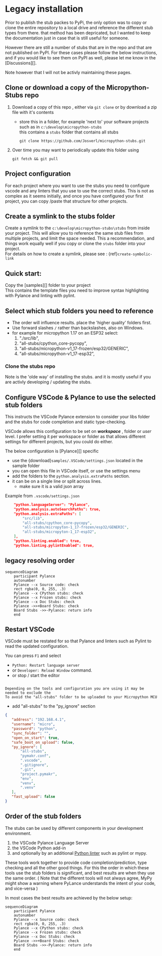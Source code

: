 # Legacy installation

Prior to publish the stub packes to PyPi, the only option was to copy or clone the entire repository to a local drive and reference the different stub types from there.
that method has been depricated, but I wanted to keep the documentation just in case that is still useful for someone.

However there are still a number of stubs that are in the repo and that are not published on PyPI. For these cases please follow the below instructions, and if you would like to see them on PyPI as well, please let me know in the [Discussions][].

Note however that I will not be activly maintaining these pages.

## Clone or download a copy of the Micropython-Stubs repo



 1.  Download a copy of this repo , either via `git clone` or by download a zip file with it's contents
     - store this in a folder, for example 'next to' your software projects such as in `c:\develop\micropython-stubs`  
     this contains a `stubs` folder that contains all stubs
        ```
        git clone https://github.com/Josverl/micropython-stubs.git
        ```

 2. Over time you may want to periodically update this folder using
    ```
    git fetch && git pull
    ```

## Project configuration 
For each project where you want to use the stubs you need to configure vscode and any linters that you use to use the correct stubs.
This is not as complex as it seems initially, and once you have configured your first project, you can copy /paste that structure for other projects. 

## Create a symlink to the stubs folder  
Create a symlink to the `c:\develop\micropython-stubs\stubs` from inside your project.
This will allow you to reference the same stub files from multiple projects, and limit the space
needed. This a recommendation, and things work equally well if you copy or clone the `stubs` folder into your project.  
For details on how to create a symlink, please see : {ref}`create-symbolic-link`

## Quick start: 
Copy the [samples][] folder to your project  
This contains the template files you need to improve syntax highlighting with Pylance and linting with pylint.

## Select which stub folders you need to reference
- The order will influence results. place the 'higher quality' folders first.
- Use forward slashes `/` rather than backslashes, also on Windows.
- for example for micropython 1.17 on an ESP32 select:
    1. "./src/lib",
    2. "all-stubs/cpython_core-pycopy",
    3. "all-stubs/micropython-v1_17-frozen/esp32/GENERIC", 
    4. "all-stubs/micropython-v1_17-esp32",

### Clone the stubs repo 

Note is the 'olde way' of installing the stubs.
and it is mostly useful if you are activly developing / updating the stubs.

## Configure VSCode & Pylance to use the selected stub folders  
This instructs the VSCode Pylance extension to consider your libs folder and the stubs for code completion and static type-checking.

VSCode allows this configuration to be set on **_workspace_** , folder or _user_ level. I prefer setting it per workspace or folder as that allows different settings for different projects, but you could do either.

The below configuration is [Pylance][] specific  

- use the {download}`samples/.VSCode/settings.json`  located in the sample folder
- you can open this file in VSCode itself, or use the settings menu 
- add the folders to the `python.analysis.extraPaths` section. 
- it can be on a single line or split across lines. 
    - make sure it is a valid json array 

Example from `.vscode/settings.json`
```json
    "python.languageServer": "Pylance",
    "python.analysis.autoSearchPaths": true,
    "python.analysis.extraPaths": [
        "src/lib", 
        "all-stubs/cpython_core-pycopy", 
        "all-stubs/micropyton-1_17-frozen/esp32/GENERIC", 
        "all-stubs/micropyton-1_17-esp32",
    ],
    "python.linting.enabled": true,
    "python.linting.pylintEnabled": true,
```
## legacy resolving order 

```{mermaid}
sequenceDiagram
    participant Pylance
    autonumber
    Pylance --x Source code: check 
    rect rgba(0, 0, 255, .3)
    Pylance --x CPython stubs: check 
    Pylance --x Frozen stubs: check 
    Pylance --x Doc Stubs: check 
    Pylance ->>+Board Stubs: check
    Board Stubs ->>-Pylance: return info 
    end
```

## Restart VSCode  
VSCode must be restated for so that Pylance and linters such as Pylint to read the updated configuration.

You can press `F1` and select
 - `Python: Restart language server` 
 - or `Developer: Reload Window` command.
 - or stop / start the editor


```{note} Pymakr: Update pymakr.conf 
 
Depending on the tools and configuration you are using it may be needed to exclude the 
To avoid the "all-stubs" folder to be uploaded to your Micropython MCU

```
 - add "all-stubs" to the "py_ignore" section

 ``` json 
{
    "address": "192.168.4.1",
    "username": "micro",
    "password": "python",
    "sync_folder": "",
    "open_on_start": true,
    "safe_boot_on_upload": false,
    "py_ignore": [
        "all-stubs",
        "pymakr.conf",
        ".vscode",
        ".gitignore",
        ".git",
        "project.pymakr",
        "env",
        "venv",
        ".venv"
    ],
    "fast_upload": false
}
```

## Order of the stub folders

The stubs can be used by different components in your development environment.
 1. the VSCode Pylance Language Server
 2. the VSCode Python add-in
 3. and optionally by an additional [Python linter](https://code.visualstudio.com/docs/python/linting) such as pylint or mypy.
 
These  tools work together to provide code completion/prediction, type checking and all the other good things.
For this the order in which these tools use  the stub folders is significant, and best results are when they use the same order. 
( Note that the different tools will not always agree, MyPy might show a warning where PyLance understands the intent of your code, and vice-versa )

In most cases the best results are achieved by the below setup:

```{mermaid}
sequenceDiagram
    participant Pylance
    autonumber
    Pylance --x Source code: check 
    rect rgba(0, 0, 255, .3)
    Pylance --x CPython stubs: check 
    Pylance --x Frozen stubs: check 
    Pylance --x Doc Stubs: check 
    Pylance ->>+Board Stubs: check
    Board Stubs ->>-Pylance: return info 
    end
```
